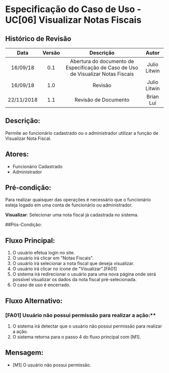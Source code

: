 # Especificação do Caso de Uso - UC[06] Visualizar Notas Fiscais

## Histórico de Revisão
| Data | Versão | Descrição | Autor |
|:----:|:------:|:---------:|:-----:|
| 16/09/18 | 0.1 | Abertura do documento de Especificação de Caso de Uso de Visualizar Notas Fiscais | Julio Litwin |
| 16/09/18 | 1.0 | Revisão | Julio Litwin |
| 22/11/2018 | 1.1 | Revisão de Documento | Brian Lui |

## Descrição:
Permite ao funcionário cadastrado ou o administrador utilizar a função de Visualizar Nota Fiscal.

## Atores:
* Funcionário Cadastrado
* Administrador

## Pré-condição:
Para realizar quaisquer das operações é necessário que o funcionário esteja logado em uma conta de funcionário ou administrador.

**Visualizar**: Selecionar uma nota fiscal já cadastrada no sistema.

##Pós-Condição:

## Fluxo Principal:
 1. O usuário efetua login no site.
 2. O usuário irá clicar em "Notas Fiscais".
 3. O usuário irá selecionar a nota fiscal que deseja visualizar.
 4. O usuário irá clicar no ícone de "Visualizar".[FA01]
 5. O sistema irá redirecionar o usuário para uma nova página onde será possível visualizar os dados da nota fiscal pré-selecionada.
 6. O caso de uso é encerrado.

## Fluxo Alternativo:

### [FA01] Usuário não possui permissão para realizar a ação:**
 1. O sistema irá detectar que o usuário não possui permissão para realizar a ação.
 2. O sistema retorna para o passo 4 do fluxo principal com [M1].

## Mensagem:
* [M1] O usuário não possui permissão.

